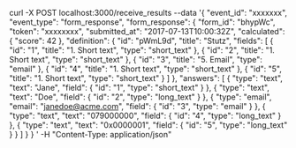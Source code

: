 curl -X POST localhost:3000/receive_results --data '{
                                                      "event_id": "xxxxxxx",
                                                      "event_type": "form_response",
                                                      "form_response": {
                                                        "form_id": "bhypWc",
                                                        "token": "xxxxxxxx",
                                                        "submitted_at": "2017-07-13T10:00:32Z",
                                                        "calculated": {
                                                          "score": 42
                                                        },
                                                        "definition": {
                                                          "id": "pWmL9d",
                                                          "title": "Stutz",
                                                          "fields": [
                                                            {
                                                              "id": "1",
                                                              "title": "1. Short text",
                                                              "type": "short_text"
                                                            },
                                                            {
                                                              "id": "2",
                                                              "title": "1. Short text",
                                                              "type": "short_text"
                                                            },
                                                            {
                                                              "id": "3",
                                                              "title": "5. Email",
                                                              "type": "email"
                                                            },
                                                            {
                                                              "id": "4",
                                                              "title": "1. Short text",
                                                              "type": "short_text"
                                                            },
                                                            {
                                                              "id": "5",
                                                              "title": "1. Short text",
                                                              "type": "short_text"
                                                            }
                                                          ]
                                                        },
                                                        "answers": [
                                                          {
                                                            "type": "text",
                                                            "text": "Jane",
                                                            "field": {
                                                              "id": "1",
                                                              "type": "short_text"
                                                            }
                                                          },
                                                          {
                                                            "type": "text",
                                                            "text": "Doe",
                                                            "field": {
                                                              "id": "2",
                                                              "type": "long_text"
                                                            }
                                                          },
                                                          {
                                                            "type": "email",
                                                            "email": "janedoe@acme.com",
                                                            "field": {
                                                              "id": "3",
                                                              "type": "email"
                                                            }
                                                          },
                                                          {
                                                            "type": "text",
                                                            "text": "079000000",
                                                            "field": {
                                                              "id": "4",
                                                              "type": "long_text"
                                                            }
                                                          },
                                                          {
                                                            "type": "text",
                                                            "text": "0x0000001",
                                                            "field": {
                                                              "id": "5",
                                                              "type": "long_text"
                                                            }
                                                          }
                                                        ]
                                                      }
                                                    }
' -H "Content-Type: application/json"
